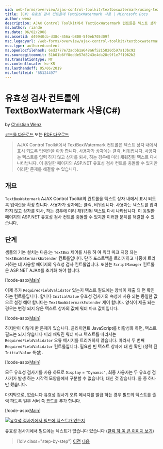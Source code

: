 ```yaml
---
uid: web-forms/overview/ajax-control-toolkit/textboxwatermark/using-textboxwatermark-with-validation-controls-cs
title: (C#) 유효성 검사 컨트롤에 TextBoxWatermark 사용 | Microsoft Docs
author: wenz
description: AJAX Control Toolkit에서 TextBoxWatermark 컨트롤은 텍스트 상자 내에서 표시 되도록 입력란을 확장 합니다. 상자에 사용자가 클릭 하 고 있나요...
ms.author: riande
ms.date: 06/02/2008
ms.assetid: d49940cb-d38c-456a-b800-5f0eb705d09f
msc.legacyurl: /web-forms/overview/ajax-control-toolkit/textboxwatermark/using-textboxwatermark-with-validation-controls-cs
msc.type: authoredcontent
ms.openlocfilehash: 6ed3777e72adbb1a648a6f5215820d597a13bc92
ms.sourcegitcommit: 51b01b6ff8edde57d8243e4da28c9f1e7f1962b2
ms.translationtype: MT
ms.contentlocale: ko-KR
ms.lasthandoff: 05/06/2019
ms.locfileid: "65124497"
---
```

# <a name="using-textboxwatermark-with-validation-controls-c"></a>유효성 검사 컨트롤에 TextBoxWatermark 사용(C#)

by [Christian Wenz](https://github.com/wenz)

[코드를 다운로드](http://download.microsoft.com/download/9/3/f/93f8daea-bebd-4821-833b-95205389c7d0/TextBoxWatermark2.cs.zip) 또는 [PDF 다운로드](http://download.microsoft.com/download/b/6/a/b6ae89ee-df69-4c87-9bfb-ad1eb2b23373/textboxwatermark2CS.pdf)

> AJAX Control Toolkit에서 TextBoxWatermark 컨트롤은 텍스트 상자 내에서 표시 되도록 입력란을 확장 합니다. 사용자가 상자에는 클릭, 비워집니다. 사용자는 텍스트를 입력 하지 않고 상자를 퇴사, 하는 경우에 미리 채워진된 텍스트 다시 나타납니다. 이 동일한 페이지의 ASP.NET 유효성 검사 컨트롤 충돌할 수 있지만 이러한 문제를 해결할 수 있습니다.

## <a name="overview"></a>개요

`TextBoxWatermark` AJAX Control Toolkit의 컨트롤을 텍스트 상자 내에서 표시 되도록 입력란을 확장 합니다. 사용자가 상자에는 클릭, 비워집니다. 사용자는 텍스트를 입력 하지 않고 상자를 퇴사, 하는 경우에 미리 채워진된 텍스트 다시 나타납니다. 이 동일한 페이지의 ASP.NET 유효성 검사 컨트롤 충돌할 수 있지만 이러한 문제를 해결할 수 있습니다.

## <a name="steps"></a>단계

샘플의 기본 설치는 다음:는 `TextBox` 제어를 사용 하 여 워터 마크 지정 되는 `TextBoxWatermarkExtender` 컨트롤입니다. 단추 포스트백을 트리거하고 나중에 트리거하는 데 사용할 페이지의 유효성 검사 컨트롤입니다. 또한는 `ScriptManager` 컨트롤은 ASP.NET AJAX를 초기화 해야 합니다.

[!code-aspx[Main](using-textboxwatermark-with-validation-controls-cs/samples/sample1.aspx)]

이제 추가 `RequiredFieldValidator` 있는지 텍스트 필드에는 양식이 제출 되 면 확인 하는 컨트롤입니다. 합니다 `InitialValue` 유효성 검사기의 속성에 사용 되는 동일한 값으로 설정 해야 합니다는 `TextBoxWatermarkExtender` 제어 합니다. 양식이 제출 되는 경우는 변경 되지 않은 텍스트 상자의 값에 워터 마크 값이입니다.

[!code-aspx[Main](using-textboxwatermark-with-validation-controls-cs/samples/sample2.aspx)]

하지만이 이렇게 한 문제가 있습니다. 클라이언트 JavaScript를 비활성화 하면, 텍스트 필드는 되지 않습니다 미리 채워진 워터 마크 텍스트를 따라서는 `RequiredFieldValidator` 오류 메시지를 트리거하지 않습니다. 따라서 두 번째 `RequiredFieldValidator` 컨트롤입니다. 필요한 빈 텍스트 상자에 대 한 확인 (생략 된 `InitialValue` 특성).

[!code-aspx[Main](using-textboxwatermark-with-validation-controls-cs/samples/sample3.aspx)]

모두 유효성 검사기를 사용 하므로 `Display` = `"Dynamic"`, 최종 사용자는 두 유효성 검사기가 발생 하는 시각적 모양을에서 구분할 수 없습니다; 대신 것 같습니다. 둘 중 하나만 했습니다.

마지막으로, 없습니다 유효성 검사기 오류 메시지를 발급 하는 경우 필드의 텍스트를 출력 하도록 일부 서버 쪽 코드를 추가 합니다.

[!code-aspx[Main](using-textboxwatermark-with-validation-controls-cs/samples/sample4.aspx)]

[![유효성 검사기에서 필드에 텍스트가 있는지](using-textboxwatermark-with-validation-controls-cs/_static/image2.png)](using-textboxwatermark-with-validation-controls-cs/_static/image1.png)

유효성 검사기에서 필드에는 텍스트가 없습니다 있습니다 ([클릭 하 여 큰 이미지 보기](using-textboxwatermark-with-validation-controls-cs/_static/image3.png))

> [!div class="step-by-step"]
> [이전](using-textboxwatermark-in-a-formview-cs.md)
> [다음](using-textboxwatermark-in-a-formview-vb.md)
